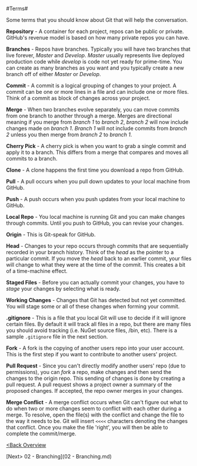 #Terms#

Some terms that you should know about Git that will help the conversation.

**Repository** - A container for each project, repos can be public or private.  GitHub's revenue model is based on how many private repos you can have.

**Branches** - Repos have branches.  Typically you will have two branches that live forever, *Master* and *Develop*.  *Master* usually represents live deployed production code while *develop* is code not yet ready for prime-time.  You can create as many branches as you want and you typically create a new branch off of either *Master* or *Develop*.

**Commit** - A commit is a logical grouping of changes to your project.  A commit can be one or more lines in a file and can include one or more files.  Think of a commit as block of changes across your project.

**Merge** - When two branches evolve separately, you can move commits from one branch to another through a merge.  Merges are directional meaning if you merge from *branch 1* to *branch 2*, *branch 2* will now include changes made on *branch 1*.  *Branch 1* will not include commits from *branch 2* unless you then merge from *branch 2* to *branch 1*.

**Cherry Pick** - A cherry pick is when you want to grab a single commit and apply it to a branch.  This differs from a merge that compares and moves all commits to a branch.

**Clone** - A clone happens the first time you download a repo from GitHub.

**Pull** - A pull occurs when you pull down updates to your local machine from GitHub.

**Push** - A push occurs when you push updates from your local machine to GitHub.

**Local Repo** - You local machine is running Git and you can make changes through commits.  Until you push to GitHub, you can revise your changes.

**Origin** - This is Git-speak for GitHub.

**Head** - Changes to your repo occurs through commits that are sequentially recorded in your branch history.  Think of the *head* as the pointer to a particular commit.  If you move the *head* back to an earlier commit, your files will change to what they were at the time of the commit.  This creates a bit of a time-machine effect.

**Staged Files** - Before you can actually commit your changes, you have to *stage* your changes by selecting what is ready.

**Working Changes** - Changes that Git has detected but not yet committed.  You will stage some or all of these changes when forming your commit.

**.gitignore** - This is a file that you local Git will use to decide if it will ignore certain files.  By default it will track all files in a repo, but there are many files you should avoid tracking (i.e. NuGet source files, /bin, etc).  There is a sample `.gitignore` file in the next section.

**Fork** - A fork is the copying of another users repo into your user account.  This is the first step if you want to contribute to another users' project.

**Pull Request** - Since you can't directly modify another users' repo (due to permissions), you can *fork* a repo, make changes and then send the changes to the origin repo.  This sending of changes is done by creating a pull request.  A pull request shows a project owner a summary of the proposed changes.  If accepted, the repo owner merges in your changes.

**Merge Conflict** - A merge conflict occurs when Git can't figure out what to do when two or more changes seem to conflict with each other during a merge.  To resolve, open the file(s) with the conflict and change the file to the way it needs to be.  Git will insert `<<<<` characters denoting the changes that conflict.  Once you make the file 'right', you will then be able to complete the commit/merge.

[<Back Overview](README.md)

[Next> 02 - Branching](02 - Branching.md)

